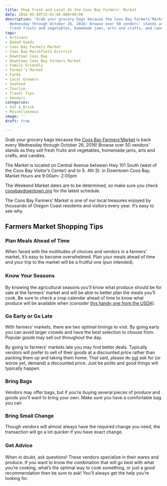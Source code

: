```yaml
---
title: Shop Fresh and Local At the Coos Bay Farmers' Market
date: 2016-05-09T15:01:05.000+00:00
description: "Grab your grocery bags because the Coos Bay Farmers'Market is back every
  Wednesday through October 26, 2016! Browse over 50 vendors' stands as they sell
  fresh fruits and vegetables, homemade jams, arts and crafts, and candies.\n\n"
tags:
- Artisans
- Baked Goods
- Coos Bay Farmers Market
- Coos Bay Marshfield District
- Downtown Coos Bay
- Downtown Coos Bay Farmers Market
- Family Friendly
- Farmer’s Market
- Farms
- Local Growers
- Seafood
- Tourism
- Travel Tips
- Vendors
categories:
- Eat & Drink
- Miscellaneous
image: ''
draft: true

---
```

Grab your grocery bags because the <a href="http://coosbaydowntown.org/farmers-market/" target="_blank">Coos Bay Farmers’Market</a> is back every Wednesday through October 26, 2016! Browse over 50 vendors’ stands as they sell fresh fruits and vegetables, homemade jams, arts and crafts, and candies.

The Market is located on Central Avenue between Hwy 101 South (west of the Coos Bay Visitor’s Center) and to S. 4th St. in Downtown Coos Bay. Market Hours are 9:00am- 2:00pm

The Weekend Market dates are to be determined, so make sure you check <a href="http://coosbaydowntown.org/farmers-market/" target="_blank">coosbaydowntown.org</a> for the latest schedule.

The Coos Bay Farmers’ Market is one of our local treasures enjoyed by thousands of Oregon Coast residents and visitors every year. It’s easy to see why.

## Farmers Market Shopping Tips

### **Plan Meals Ahead of Time**

When faced with the multitudes of choices and vendors in a farmers’ market, it’s easy to become overwhelmed. Plan your meals ahead of time and your trip to the market will be a fruitful one (pun intended).

### <strong style="line-height: 1.5;">Know Your Seasons</strong>

By knowing the agricultural seasons you’ll know what produce should be for sale at the farmers’ market and will be able to better plan the meals you’ll cook. Be sure to check a crop calendar ahead of time to know what produce will be available when (consider <a href="http://www.usda.gov/oce/weather/CropCalendars/" target="_blank">this handy one from the USDA</a>).

### Go Early or Go Late

With farmers’ markets, there are two optimal timings to visit. By going early you can avoid larger crowds and have the best selection to choose from. Popular goods may sell out throughout the day.

By going to farmers’ markets late you may find better deals. Typically vendors will prefer to sell of their goods at a discounted price rather than packing them up and taking them home. That said, please do <span style="text-decoration: underline;">not</span> ask for (or worse yet, demand) a discounted price. Just be polite and good things will typically happen.

### Bring Bags

Vendors may offer bags, but if you’re buying several pieces of produce and goods you’ll want to bring your own. Make sure you have a comfortable bag you can

### Bring Small Change

Though vendors will almost always have the required change you need, the transaction will go a lot quicker if you have exact change.

### <strong style="line-height: 1.5;">Get Advice</strong>

When in doubt, ask questions! These vendors specialize in their wares and produce. If you want to know the combination that will go best with what you’re cooking, what’s the optimal way to cook something, or just a good recommendation then be sure to ask! You’ll always get the help you’re looking for.

 

 